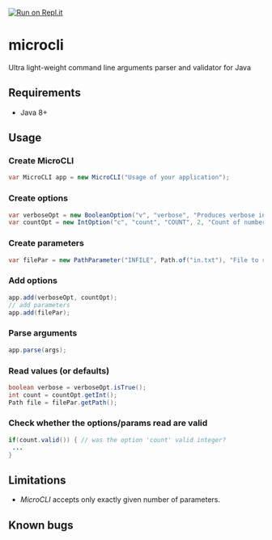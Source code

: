 [![Run on Repl.it](https://repl.it/badge/github/tpitner/microcli)](https://repl.it/github/tpitner/microcli)
# microcli 
Ultra light-weight command line arguments parser and validator for Java

## Requirements
- Java 8+

## Usage

### Create MicroCLI
```java
var MicroCLI app = new MicroCLI("Usage of your application");
```
### Create options
```java
var verboseOpt = new BooleanOption("v", "verbose", "Produces verbose info during processing");
var countOpt = new IntOption("c", "count", "COUNT", 2, "Count of numbers to print");
```

### Create parameters
```java
var filePar = new PathParameter("INFILE", Path.of("in.txt"), "File to read");
```

### Add options
```java
app.add(verboseOpt, countOpt);
// add parameters
app.add(filePar);
```

### Parse arguments
```java
app.parse(args);
```
### Read values (or defaults)
```java
boolean verbose = verboseOpt.isTrue();
int count = countOpt.getInt();
Path file = filePar.getPath();
```
### Check whether the options/params read are valid
```java
if(count.valid()) { // was the option 'count' valid integer?
 ...
} 
```

## Limitations
- _MicroCLI_ accepts only exactly given number of parameters.

## Known bugs
